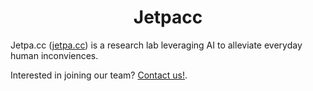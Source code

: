 <h1 align = "center">Jetpacc</h1>

Jetpa.cc ([jetpa.cc](https://jetpa.cc)) is a research lab leveraging AI to alleviate everyday human inconviences.

Interested in joining our team? [Contact us!](https://www.jetpa.cc/join-us.html).
